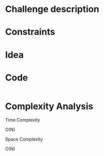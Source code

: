 # Challenge description

# Constraints


# Idea


# Code

```java

```

# Complexity Analysis

Time Complexity

O(N)

Space Complexity

O(N)

